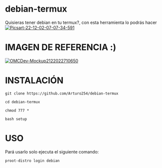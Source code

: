# debian-termux
Quisieras tener debian en tu termux?, con esta herramienta lo podrás hacer 
<a href='https://postimages.org/' target='_blank'><img src='https://i.postimg.cc/2jn6CRnx/Picsart-22-12-02-07-07-34-591.png' border='0' alt='Picsart-22-12-02-07-07-34-591'/></a>

# IMAGEN DE REFERENCIA :)

<a href='https://postimg.cc/pyVKx2Ts' target='_blank'><img src='https://i.postimg.cc/mZCjYkGW/OMCDev-Mockup2122022710650.png' border='0' alt='OMCDev-Mockup2122022710650'/></a>

# INSTALACIÓN

```
git clone https://github.com/Arturo254/debian-termux

cd debian-termux

chmod 777 *

bash setup
```

# USO 

Pará usarlo solo ejecuta el siguiente comando:
```
proot-distro login debian
```
